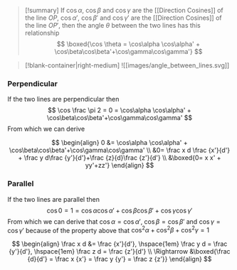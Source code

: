
> [!summary]
> If $\cos\alpha$, $\cos\beta$ and $\cos\gamma$ are the [[Direction Cosines]] of the line $OP$, $\cos\alpha'$, $\cos\beta'$ and $\cos\gamma'$ are the [[Direction Cosines]] of the line $OP'$, then the angle $\theta$ between the two lines has this relationship
> $$
> \boxed{\cos \theta = \cos\alpha \cos\alpha' + \cos\beta\cos\beta'+\cos\gamma\cos\gamma'}
> $$


> [!blank-container|right-medium]
> ![[images/angle_between_lines.svg]]


### Perpendicular
If the two lines are perpendicular then
$$
\cos \frac \pi 2 =  0 = \cos\alpha \cos\alpha' + \cos\beta\cos\beta'+\cos\gamma\cos\gamma'
$$
From which we can derive

$$
\begin{align}
    0 &= \cos\alpha \cos\alpha' + \cos\beta\cos\beta'+\cos\gamma\cos\gamma' \\
&0= \frac x d \frac {x'}{d'} + \frac y d\frac {y'}{d'}+\frac {z}{d}\frac {z'}{d'} \\
&\boxed{0=  x x' + yy'+zz'}
\end{align}
$$

### Parallel
If the two lines are parallel then
$$
\cos 0 = 1 = \cos\alpha \cos\alpha' + \cos\beta\cos\beta'+\cos\gamma\cos\gamma'
$$
From which we can derive that $\cos \alpha = \cos \alpha'$, $\cos \beta = \cos \beta'$ and $\cos \gamma = \cos \gamma'$
because of the property above that $\cos^2 \alpha + \cos^2 \beta + \cos ^2 \gamma = 1$

$$
\begin{align}
\frac x d &= \frac {x'}{d'}, \hspace{1em} \frac y d = \frac {y'}{d'}, \hspace{1em} \frac z d = \frac {z'}{d'} \\
\Rightarrow &\boxed{\frac {d}{d'} = \frac x {x'} = \frac y {y'} = \frac z {z'}}
\end{align}
$$

